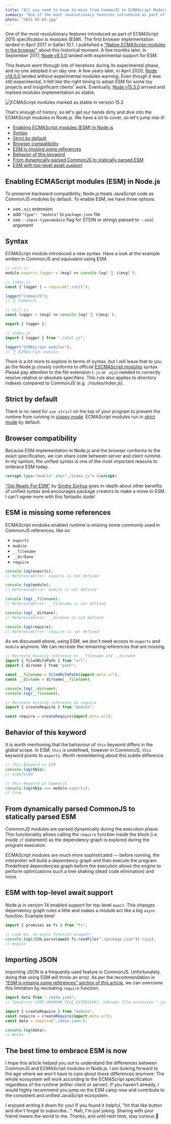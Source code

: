 ```yaml
---
title: "All you need to know to move from CommonJS to ECMAScript Modules (ESM) in Node.js"
summary: "One of the most revolutionary features introduced as part of ECMAScript 2015 specification is modules (ESM). In April 2020, Node v14.0.0 landed without experimental modules warning. Even though it was still experimental, it felt like the right timing to adopt ESM for some toy projects and insignificant clients' work. Eventually, Node v15.3.0 arrived and marked modules implementation as stable."
photo: "2021-05-04.jpg"
---
```


One of the most revolutionary features introduced as part of ECMAScript 2015 specification is modules (ESM). The first browser implementation landed in April 2017 in Safari 10.1. I published a ["Native ECMAScript modules in the browser"](https://pawelgrzybek.com/native-ecmascript-modules-in-the-browser/) about this historical moment. A few months later, in September 2017, [Node v8.5.0](https://nodejs.org/en/blog/release/v8.5.0/) landed with experimental support for ESM.

This feature went through lots of iterations during its experimental phase, and no one adopted it on day one. A few years later, in April 2020, [Node v14.0.0](https://nodejs.org/en/blog/release/v14.0.0/) landed without experimental modules warning. Even though it was still experimental, it felt like the right timing to adopt ESM for some toy projects and insignificant clients' work. Eventually, [Node v15.3.0](https://nodejs.org/en/blog/release/v15.3.0/) arrived and marked modules implementation as stable.

![ECMAScript modules marked as stable in version 15.3](/photos/2021-05-04-1.jpg)

That's enough of history, so let's get our hands dirty and dive into the ECMAScript modules in Node.js. We have a lot to cover, so let's jump into it!

- [Enabling ECMAScript modules (ESM) in Node.js](#enabling-ecmascript-modules-esm-in-nodejs)
- [Syntax](#syntax)
- [Strict by default](#strict-by-default)
- [Browser compatibility](#browser-compatibility)
- [ESM is missing some references ](#esm-is-missing-some-references)
- [Behavior of this keyword](#behavior-of-this-keyword)
- [From dynamically parsed CommonJS to statically parsed ESM](#from-dynamically-parsed-commonjs-to-statically-parsed-esm)
- [ESM with top-level await support](#esm-with-top-level-await-support)

## Enabling ECMAScript modules (ESM) in Node.js

To preserve backward compatibility, Node.js treats JavaScript code as CommonJS modules by default. To enable ESM, we have three options.

- use `.mjs` extension
- add `"type": "module"` to `package.json` file
- use `--input-type=module` flag for STDIN or strings passed to `--eval` argument

## Syntax

ECMAScript module introduced a new syntax. Have a look at the example written in CommonJS and equivalent using ESM.

```js
// util.js
module.exports.logger = (msg) => console.log(`👌 ${msg}`);

// index.js
const { logger } = require("./util");

logger("CommonJS");
// 👌 CommonJS
```

```js
// util.js
const logger = (msg) => console.log(`👌 ${msg}`);

export { logger };

// index.js
import { logger } from "./util.js";

logger("ECMAScript modules");
// 👌 ECMAScript modules
```

There is a lot more to explore in terms of syntax, but I will leave that to you as the Node.js closely conforms to official [ESCMAScript modules](https://tc39.es/ecma262/#sec-modules) syntax. Please pay attention to the file extension (`.js` or `.mjs`) needed to correctly resolve relative or absolute specifiers. This rule also applies to directory indexes compared to CommonJS (e.g. ./routes/index.js).

## Strict by default

There is no need for `use strict` on the top of your program to prevent the runtime from running in [sloppy mode](https://developer.mozilla.org/en-US/docs/Glossary/Sloppy_mode). ECMAScript modules run in [strict mode](https://developer.mozilla.org/en-US/docs/Web/JavaScript/Reference/Strict_mode) by default.

## Browser compatibility

Because ESM implementation in Node.js and the browser conforms to the exact specification, we can share code between server and client runtime. In my opinion, the unified syntax is one of the most important reasons to embrace ESM today.

```html
<srcipt type="module" src="./index.js"> </srcipt>
```

["Get Ready For ESM"](https://blog.sindresorhus.com/get-ready-for-esm-aa53530b3f77) by [Sindre Sorhus](https://twitter.com/sindresorhus) goes in-depth about other benefits of unified syntax and encourages package creators to make a move to ESM. I can't agree more with this fantastic dude!

## ESM is missing some references

ECMAScript modules enabled runtime is missing some commonly used in CommonJS references, like so:

- `exports`
- `module`
- `__filename`
- `__dirbane`
- `require`

```js
console.log(exports);
// ReferenceError: exports is not defined

console.log(module);
// ReferenceError: module is not defined

console.log(__filename);
// ReferenceError: __filename is not defined

console.log(__dirbane);
// ReferenceError: __dirbane is not defined

console.log(require);
// ReferenceError: require is not defined
```

As we discussed above, using ESM, we don't need access to `exports` and `module` anymore. We can recreate the remaining references that are missing.

```js
// Recreate missing reference to __filename and __dirname
import { fileURLToPath } from "url";
import { dirname } from "path";

const __filename = fileURLToPath(import.meta.url);
const __dirname = dirname(__filename);

console.log(__dirname);
console.log(__filename);
```

```js
// Recreate missing reference to require
import { createRequire } from "module";

const require = createRequire(import.meta.url);
```

## Behavior of this keyword

It is worth mentioning that the behaviour of `this` keyword differs in the global scope. In ESM, `this` is undefined, however in CommonJS, `this` keyword points to `exports`. Worth remembering about this subtle difference.

```js
// this keyword in ESM
console.log(this);
// undefined
```

```js
// this keyword in CommonJS
console.log(this === module.exports);
// true
```

## From dynamically parsed CommonJS to statically parsed ESM

CommonJS modules are parsed dynamically during the execution phase. This functionality allows calling the `require` function inside the block (i.e. inside `if` statement) as the dependency graph is explored during the program execution.

ECMAScript modules are much more sophisticated — before running, the interpreter will build a dependency graph and then execute the program. Predefined dependencies graph before the execution allows the engine to perform optimizations such a tree shaking (dead code elimination) and more.

## ESM with top-level await support

Node.js in version 14 enabled support for top-level `await`. This changes dependency graph rules a little and makes a module act like a big `async` function. Example time!

```js
import { promises as fs } from "fs";

// Look ma, no async function wrapper!
console.log(JSON.parse(await fs.readFile("./package.json")).type);
// module
```

## Importing JSON

Importing JSON is a frequently used feature in CommonJS. Unfortunately, doing that using ESM will throw an error. As per the recommendation in ["ESM is missing some references" section of this article](#esm-is-missing-some-references), we can overcome this limitation by recreating `require` function.

```js
import data from "./data.json";
// TypeError [ERR_UNKNOWN_FILE_EXTENSION]: Unknown file extension ".json"
```

```js
import { createRequire } from "module";
const require = createRequire(import.meta.url);
const data = require("./data.json");

console.log(data);
// Works
```

## The best time to embrace ESM is now

I hope this article helped you out to understand the differences between CommonJS and ECMAScript modules in Node.js. I am looking forward to the age where we won't have to care about these differences anymore. The whole ecosystem will work according to the ECMAScript specification regardless of the runtime (either client or server). If you haven't already, I would highly recommend you jump on the ESM camp now and contribute to the consistent and unified JavaScript ecosystem.

I enjoyed writing it down for you! If you found it helpful, "hit that like button and don't forget to subscribe…". Nah, I'm just joking. Sharing with your friend means the world to me. Thanks, and until next time, stay curious 👋
